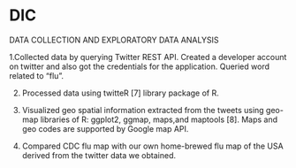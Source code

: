 # DIC
DATA COLLECTION AND EXPLORATORY DATA ANALYSIS


1.Collected data by querying Twitter REST API. Created a developer account on twitter and also got the 
credentials for the application. Queried word related to “flu”.

2. Processed data using twitteR [7] library package of R.

3. Visualized geo spatial information extracted from the tweets using geo-map libraries of R: ggplot2,
ggmap, maps,and maptools [8]. Maps and geo codes are supported by Google map API.

4. Compared CDC flu map with our own home-brewed flu map of the USA derived from the twitter
data we obtained.
